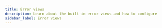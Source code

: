 ```yaml
---
title: Error views
description: Learn about the built-in error views and how to configure them.
sidebar_label: Error views
---
```

